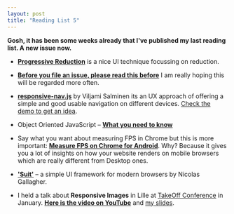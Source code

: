 ```yaml
---
layout: post
title: "Reading List 5"
---
```


**Gosh, it has been some weeks already that I've published my last reading list. A new issue now.**


- **[Progressive Reduction](http://layervault.tumblr.com/post/42361566927/progressive-reduction)** is a nice UI technique focussing on reduction.

- **[Before you file an issue, please read this before](https://github.com/necolas/issue-guidelines/blob/master/CONTRIBUTING.md)** I am really hoping this will be regarded more often.

- **[responsive-nav.js](https://github.com/viljamis/responsive-nav.js)** by Viljami Salminen  its an UX approach of offering a simple and good usable navigation on different devices. [Check the demo to get an idea](http://viljamis.com/responsive-nav/).

- Object Oriented JavaScript – **[What you need to know](http://javascriptissexy.com/oop-in-javascript-what-you-need-to-know/)**

- Say what you want about measuring FPS in Chrome but this is more important: **[Measure FPS on Chrome for Android](http://ariya.ofilabs.com/2013/03/frame-rate-hud-on-chrome-for-android.html)**. Why? Because it gives you a lot of insights on how your website renders on mobile browsers which are really different from Desktop ones.

- **['Suit'](https://github.com/necolas/suit/)** – a simple UI framework for modern browsers by Nicolas Gallagher.

- I held a talk about **Responsive Images** in Lille at [TakeOff Conference](http://takeoffconf.com/) in January. **[Here is the video on YouTube](http://www.youtube.com/watch?v=pPOeg5WAhgw)** and [my slides](http://slides.anselm-hannemann.com/respimg-takeoff/).